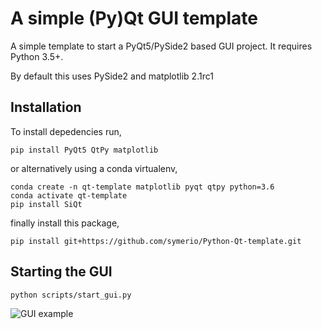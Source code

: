 # A simple (Py)Qt GUI template

A simple template to start a PyQt5/PySide2 based GUI project. It requires Python 3.5+.

By default this uses PySide2 and matplotlib 2.1rc1

## Installation

To install depedencies run,

```
pip install PyQt5 QtPy matplotlib
```

or alternatively using a conda virtualenv,
```
conda create -n qt-template matplotlib pyqt qtpy python=3.6
conda activate qt-template
pip install SiQt
```

finally install this package,
```
pip install git+https://github.com/symerio/Python-Qt-template.git
```

## Starting the GUI

```
python scripts/start_gui.py
```

![GUI example](https://user-images.githubusercontent.com/630936/38364391-16f972ba-38e1-11e8-9518-5170ba1efb50.png)
